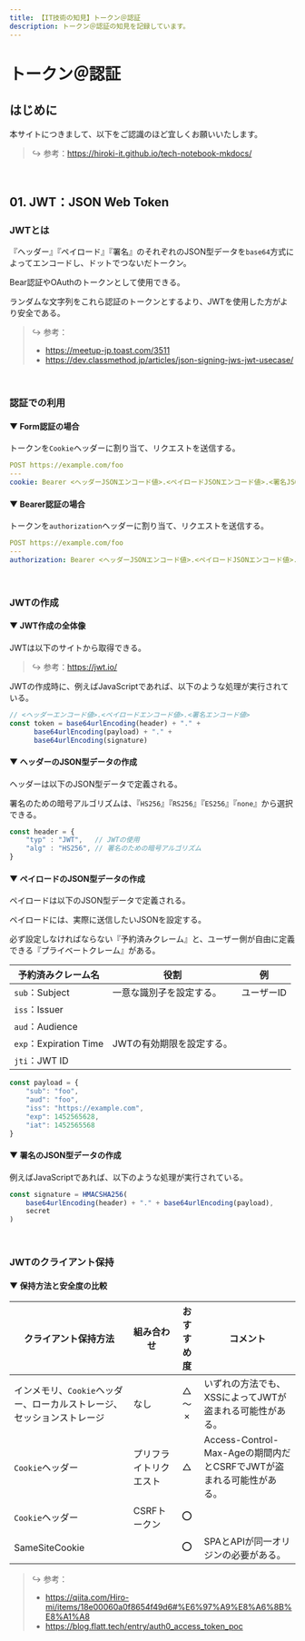 ```yaml
---
title: 【IT技術の知見】トークン＠認証
description: トークン＠認証の知見を記録しています。
---
```


# トークン＠認証

## はじめに

本サイトにつきまして、以下をご認識のほど宜しくお願いいたします。



> ↪️ 参考：https://hiroki-it.github.io/tech-notebook-mkdocs/

<br>

## 01. JWT：JSON Web Token

### JWTとは

『ヘッダー』『ペイロード』『署名』のそれぞれのJSON型データを```base64```方式によってエンコードし、ドットでつないだトークン。

Bear認証やOAuthのトークンとして使用できる。

ランダムな文字列をこれら認証のトークンとするより、JWTを使用した方がより安全である。



> ↪️ 参考：
>
> - https://meetup-jp.toast.com/3511
> - https://dev.classmethod.jp/articles/json-signing-jws-jwt-usecase/

<br>

### 認証での利用

#### ▼ Form認証の場合

トークンを```Cookie```ヘッダーに割り当て、リクエストを送信する。



```yaml
POST https://example.com/foo
---
cookie: Bearer <ヘッダーJSONエンコード値>.<ペイロードJSONエンコード値>.<署名JSONエンコード値>
```


#### ▼ Bearer認証の場合

トークンを```authorization```ヘッダーに割り当て、リクエストを送信する。



```yaml
POST https://example.com/foo
---
authorization: Bearer <ヘッダーJSONエンコード値>.<ペイロードJSONエンコード値>.<署名JSONエンコード値>
```

<br>

### JWTの作成

#### ▼ JWT作成の全体像

JWTは以下のサイトから取得できる。



> ↪️ 参考：https://jwt.io/

JWTの作成時に、例えばJavaScriptであれば、以下のような処理が実行されている。



```javascript
// <ヘッダーエンコード値>.<ペイロードエンコード値>.<署名エンコード値>
const token = base64urlEncoding(header) + "." +
      base64urlEncoding(payload) + "." +
      base64urlEncoding(signature)
```

#### ▼ ヘッダーのJSON型データの作成

ヘッダーは以下のJSON型データで定義される。

署名のための暗号アルゴリズムは、『```HS256```』『```RS256```』『```ES256```』『```none```』から選択できる。



```javascript
const header = {
    "typ" : "JWT",   // JWTの使用
    "alg" : "HS256", // 署名のための暗号アルゴリズム
}
```

#### ▼ ペイロードのJSON型データの作成

ペイロードは以下のJSON型データで定義される。

ペイロードには、実際に送信したいJSONを設定する。

必ず設定しなければならない『予約済みクレーム』と、ユーザー側が自由に定義できる『プライベートクレーム』がある。



| 予約済みクレーム名             | 役割                 | 例     |
|---------------------------|----------------------|--------|
| ```sub```：Subject         | 一意な識別子を設定する。  | ユーザーID |
| ```iss```：Issuer          |                      |        |
| ```aud```：Audience        |                      |        |
| ```exp```：Expiration Time | JWTの有効期限を設定する。 |        |
| ```jti```：JWT ID          |                      |        |

```javascript
const payload = {
    "sub": "foo",
    "aud": "foo",
    "iss": "https://example.com",
    "exp": 1452565628,
    "iat": 1452565568
}
```

#### ▼ 署名のJSON型データの作成

例えばJavaScriptであれば、以下のような処理が実行されている。



```javascript
const signature = HMACSHA256(
    base64urlEncoding(header) + "." + base64urlEncoding(payload),
    secret
)
```

<br>

### JWTのクライアント保持

#### ▼ 保持方法と安全度の比較

| クライアント保持方法                              | 組み合わせ     | おすすめ度 | コメント                                                    |
|---------------------------------------------|-------------|:------:|---------------------------------------------------------|
| インメモリ、```Cookie```ヘッダー、ローカルストレージ、セッションストレージ | なし          | △ 〜 ×  | いずれの方法でも、XSSによってJWTが盗まれる可能性がある。                   |
| ```Cookie```ヘッダー                            | プリフライトリクエスト |   △    | Access-Control-Max-Ageの期間内だとCSRFでJWTが盗まれる可能性がある。 |
| ```Cookie```ヘッダー                            | CSRFトークン    |   ⭕    |                                                         |
| SameSiteCookie                              |             |   ⭕    | SPAとAPIが同一オリジンの必要がある。                               |


> ↪️ 参考：
>
> - https://qiita.com/Hiro-mi/items/18e00060a0f8654f49d6#%E6%97%A9%E8%A6%8B%E8%A1%A8
> - https://blog.flatt.tech/entry/auth0_access_token_poc

<br>
